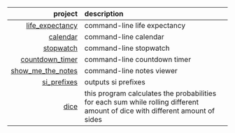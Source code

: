 | project | description |
| -----: | :----------- |
| [life_expectancy](https://github.com/itonyluke/life_expectancy) | command-line life expectancy |
| [calendar](https://github.com/itonyluke/calendar) | command-line calendar |
| [stopwatch](https://github.com/itonyluke/stopwatch) | command-line stopwatch |
| [countdown_timer](https://github.com/itonyluke/countdown_timer) | command-line countdown timer |
| [show_me_the_notes](https://github.com/itonyluke/show_me_the_notes) | command-line notes viewer |
| [si_prefixes](https://github.com/itonyluke/si_prefixes) | outputs si prefixes |
| [dice](https://github.com/itonyluke/dice) | this program calculates the probabilities for each sum while rolling different amount of dice with different amount of sides |

